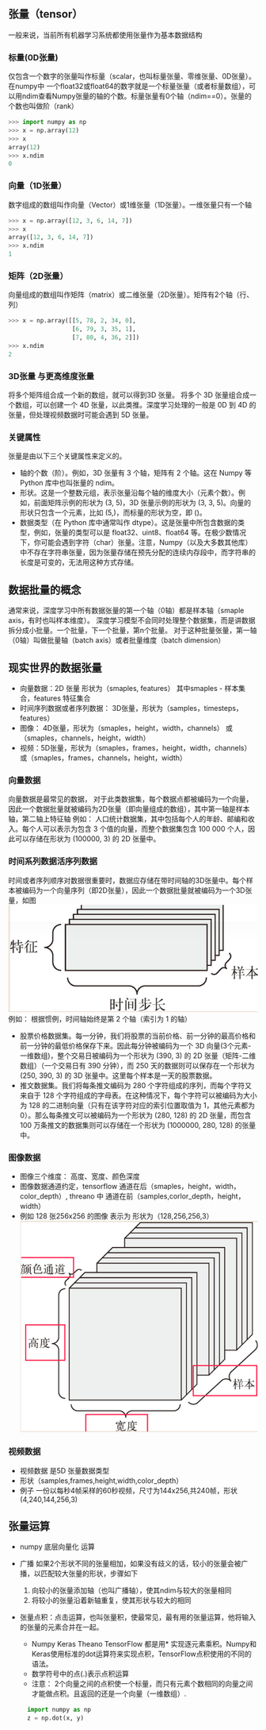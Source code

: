## 张量（tensor）
一般来说，当前所有机器学习系统都使用张量作为基本数据结构
### 标量(0D张量)
仅包含一个数字的张量叫作标量（scalar，也叫标量张量、零维张量、0D张量）。
在numpy中 一个float32或float64的数字就是一个标量张量（或者标量数组），可以用ndim查看Numpy张量的轴的个数。标量张量有0个轴（ndim==0）。张量的个数也叫做阶（rank）

```python
>>> import numpy as np
>>> x = np.array(12)
>>> x
array(12)
>>> x.ndim
0
```

### 向量（1D张量）
数字组成的数组叫作向量（Vector）或1维张量（1D张量）。一维张量只有一个轴
```python
>>> x = np.array([12, 3, 6, 14, 7])
>>> x
array([12, 3, 6, 14, 7])
>>> x.ndim
1
```

### 矩阵（2D张量）
向量组成的数组叫作矩阵（matrix）或二维张量（2D张量）。矩阵有2个轴（行、列）
```python
>>> x = np.array([[5, 78, 2, 34, 0],
                  [6, 79, 3, 35, 1],
                  [7, 80, 4, 36, 2]])
>>> x.ndim
2
```

### 3D张量 与更高维度张量
将多个矩阵组合成一个新的数组，就可以得到3D
张量。
将多个 3D 张量组合成一个数组，可以创建一个 4D 张量，以此类推。深度学习处理的一般是 0D 到 4D 的张量，但处理视频数据时可能会遇到 5D 张量。
### 关键属性
张量是由以下三个关键属性来定义的。
+ 轴的个数（阶）。例如，3D 张量有 3 个轴，矩阵有 2 个轴。这在 Numpy 等 Python 库中也叫张量的 ndim。
+ 形状。这是一个整数元组，表示张量沿每个轴的维度大小（元素个数）。例如，前面矩阵示例的形状为 (3, 5)，3D 张量示例的形状为 (3, 3, 5)。向量的形状只包含一个元素，比如 (5,)，而标量的形状为空，即 ()。
+ 数据类型（在 Python 库中通常叫作 dtype）。这是张量中所包含数据的类型，例如，张量的类型可以是 float32、uint8、float64 等。在极少数情况下，你可能会遇到字符（char）张量。注意，Numpy（以及大多数其他库）中不存在字符串张量，因为张量存储在预先分配的连续内存段中，而字符串的长度是可变的，无法用这种方式存储。

## 数据批量的概念
通常来说，深度学习中所有数据张量的第一个轴（0轴）都是样本轴（smaple axis，有时也叫样本维度）。
深度学习模型不会同时处理整个数据集，而是讲数据拆分成小批量。一个批量，下一个批量，第n个批量。
对于这种批量张量，第一轴（0轴）叫做批量轴（batch axis）或者批量维度（batch dimension）

## 现实世界的数据张量
+ 向量数据：2D 张量 形状为（smaples, features）
其中smaples - 样本集合，features 特征集合
+ 时间序列数据或者序列数据： 3D张量，形状为（samples，timesteps，features）
+ 图像： 4D张量，形状为（smaples，height，width，channels） 或（smaples，channels，height，width）
+ 视频：5D张量，形状为（smaples，frames，height，width，channels）或（smaples，frames，channels，height，width）

### 向量数据
向量数据是最常见的数据， 对于此类数据集，每个数据点都被编码为一个向量，因此一个数据批量就被编码为2D张量（即向量组成的数组），其中第一轴是样本轴，第二轴上特征轴
例如：
人口统计数据集，其中包括每个人的年龄、邮编和收入。每个人可以表示为包含 3 个值的向量，而整个数据集包含 100 000 个人，因此可以存储在形状为 (100000, 3) 的 2D 张量中。
### 时间系列数据活序列数据
时间或者序列顺序对数据很重要时，数据应存储在带时间轴的3D张量中。每个样本被编码为一个向量序列（即2D张量），因此一个数据批量就被编码为一个3D张量，如图
![ad81de2e734d5842064fcc72eea4d88c.png](../../_resources/ad81de2e734d5842064fcc72eea4d88c-2.png)
例如：
根据惯例，时间轴始终是第 2 个轴（索引为 1 的轴）

- 股票价格数据集。每一分钟，我们将股票的当前价格、前一分钟的最高价格和前一分钟的最低价格保存下来。因此每分钟被编码为一个 3D 向量(3个元素-一维数组)，整个交易日被编码为一个形状为 (390, 3) 的 2D 张量（矩阵-二维数组）（一个交易日有 390 分钟），而 250 天的数据则可以保存在一个形状为 (250, 390, 3) 的 3D 张量中。这里每个样本是一天的股票数据。
- 推文数据集。我们将每条推文编码为 280 个字符组成的序列，而每个字符又来自于 128 个字符组成的字母表。在这种情况下，每个字符可以被编码为大小为 128 的二进制向量（只有在该字符对应的索引位置取值为 1，其他元素都为 0）。那么每条推文可以被编码为一个形状为 (280, 128) 的 2D 张量，而包含 100 万条推文的数据集则可以存储在一个形状为 (1000000, 280, 128) 的张量中。

### 图像数据
+ 图像三个维度： 高度、宽度、颜色深度
+ 图像数据通道约定，tensorflow 通道在后（smaples，height，width，color_depth）, threano 中 通道在前（samples,corlor_depth，height，width）
+ 例如 128 张256x256 的图像 表示为 形状为（128,256,256,3）
![41b678370168705ddd8228dab831b843.png](../../_resources/41b678370168705ddd8228dab831b843-2.png)

### 视频数据

+ 视频数据 是5D 张量数据类型
+ 形状（samples,frames,height,width,color_depth）
+ 例子 一份以每秒4帧采样的60秒视频，尺寸为144x256,共240帧，形状(4,240,144,256,3)

## 张量运算
+ numpy 底层向量化 运算
+ 广播 如果2个形状不同的张量相加，如果没有歧义的话，较小的张量会被广播，以匹配较大张量的形状，步骤如下
 	1. 向较小的张量添加轴（也叫广播轴），使其ndim与较大的张量相同
 	2. 将较小的张量沿着新轴重复，使其形状与较大的相同
 	
+ 张量点积：点击运算，也叫张量积，使最常见，最有用的张量运算，他将输入的张量的元素合并在一起。

  - Numpy Keras Theano TensorFlow 都是用* 实现逐元素乘积。Numpy和Keras使用标准的dot运算符来实现点积，TensorFlow点积使用的不同的语法。
  - 数学符号中的点(.)表示点积运算
  - 注意： 2个向量之间的点积使一个标量，而只有元素个数相同的向量之间才能做点积。且返回的还是一个向量（一维数组）. 
  
  ```python
	import numpy as np
	z = np.dot(x, y)
 ```